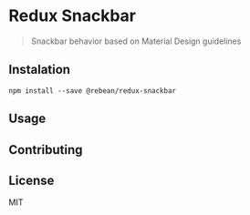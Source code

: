 # Redux Snackbar
> Snackbar behavior based on Material Design guidelines

## Instalation
```
npm install --save @rebean/redux-snackbar
```


## Usage

## Contributing


## License
MIT
